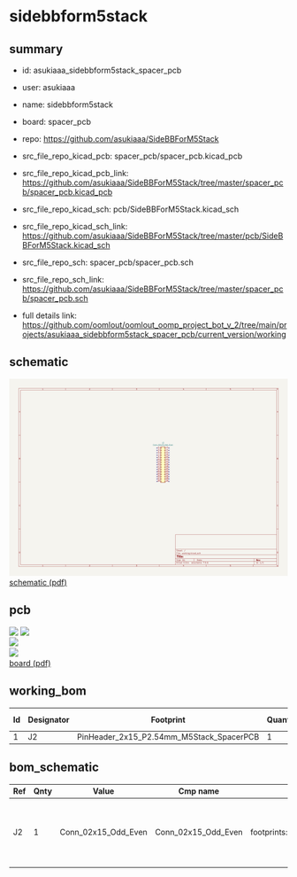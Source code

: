 # sidebbform5stack
 
## summary 
* id: asukiaaa_sidebbform5stack_spacer_pcb
* user: asukiaaa
* name: sidebbform5stack
* board: spacer_pcb
* repo: https://github.com/asukiaaa/SideBBForM5Stack
* src_file_repo_kicad_pcb: spacer_pcb/spacer_pcb.kicad_pcb
* src_file_repo_kicad_pcb_link: https://github.com/asukiaaa/SideBBForM5Stack/tree/master/spacer_pcb/spacer_pcb.kicad_pcb
* src_file_repo_kicad_sch: pcb/SideBBForM5Stack.kicad_sch
* src_file_repo_kicad_sch_link: https://github.com/asukiaaa/SideBBForM5Stack/tree/master/pcb/SideBBForM5Stack.kicad_sch

* src_file_repo_sch: spacer_pcb/spacer_pcb.sch
* src_file_repo_sch_link: https://github.com/asukiaaa/SideBBForM5Stack/tree/master/spacer_pcb/spacer_pcb.sch
* full details link: https://github.com/oomlout/oomlout_oomp_project_bot_v_2/tree/main/projects/asukiaaa_sidebbform5stack_spacer_pcb/current_version/working  

## schematic  
![](working_schematic_600.png)  
[schematic (pdf)](working_schematic.pdf) 






















## pcb  
![](working_3d_600.png) 
![](working_3d_front_600.png)  
![](working_3d_back_600.png)  
![](working_600.png)  
[board (pdf)](working.pdf)  

## working_bom
| Id | Designator | Footprint | Quantity | Designation | Supplier and ref |  | None | 
| --- | --- | --- | --- | --- | --- | --- | --- | 
| 1 | J2 | PinHeader_2x15_P2.54mm_M5Stack_SpacerPCB | 1 | Conn_02x15_Odd_Even |  |  | [''] | 


## bom_schematic
| Ref | Qnty | Value | Cmp name | Footprint | Description | Vendor | DNP | 
| --- | --- | --- | --- | --- | --- | --- | --- | 
| J2 | 1 | Conn_02x15_Odd_Even | Conn_02x15_Odd_Even | footprints:PinHeader_2x15_P2.54mm_M5Stack_SpacerPCB | Generic connector, double row, 02x15, odd/even pin numbering scheme (row 1 odd numbers, row 2 even numbers), script generated (kicad-library-utils/schlib/autogen/connector/) |  |  | 



